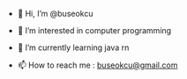 - 👋 Hi, I’m @buseokcu
- 👀 I’m interested in computer programming
- 🌱 I’m currently learning java rn

- 📫 How to reach me : buseokcu@gmail.com

<!---
buseokcu/buseokcu is a ✨ special ✨ repository because its `README.md` (this file) appears on your GitHub profile.
You can click the Preview link to take a look at your changes.
--->
